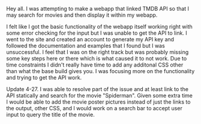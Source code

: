 <p>Hey all. I was attempting to make a webapp that linked TMDB API so that I may search for movies and then display it within my webapp. 

 I felt like I got the basic functionality of the webapp itself working right with some error checking for the input but I was unable to get the API to link.
 I went to the site and created an account to generate my API key and followed the documentation and examples that I found but I was unsuccessful. 
 I feel that I was on the right track but was probably missing some key steps here or there which is what caused it to not work. 
 Due to time constraints I didn't really have time to add any additonal CSS other than what the base build gives you. I was focusing more on the functionality and trying to get the API work.  </p>
 
 
 <p> Update 4-27. I was able to resolve part of the issue and at least link to the API statically and search for the movie "Spiderman". Given some extra time I would be able to add the movie poster pictures instead of just the links to the output, other CSS, and I would work on a search bar to accept user input to query the title of the movie. </p>
